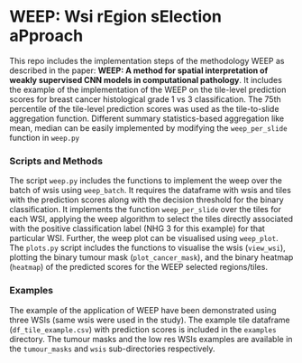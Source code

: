 # WEEP: Wsi rEgion sElection aPproach

This repo includes the implementation steps of the methodology WEEP as described in the paper: **WEEP: A method for spatial interpretation of weakly supervised CNN models in computational pathology**. 
It includes the example of the implementation of the WEEP on the tile-level prediction scores for breast cancer histological grade 1 vs 3 classification. The 75th percentile of the tile-level prediction scores was used as the tile-to-slide aggregation function. Different summary statistics-based aggregation like mean, median can be easily implemented by modifying the `weep_per_slide` function in `weep.py`

### Scripts and Methods

The script `weep.py` includes the functions to implement the weep over the batch of wsis using `weep_batch`. It requires the dataframe with wsis and tiles with the prediction scores along with the decision threshold for the binary classification. It implements the function `weep_per_slide` over the tiles for each WSI, applying the weep algorithm to select the tiles directly associated with the positive classification label (NHG 3 for this example) for that particular WSI. Further, the weep plot can be visualised using `weep_plot`. The `plots.py` script includes the functions to visualise the wsis (`view_wsi`), plotting the binary tumour mask (`plot_cancer_mask`), and the binary heatmap (`heatmap`) of the predicted scores for the WEEP selected regions/tiles.  

### Examples

The example of the application of WEEP have been demonstrated using three WSIs (same wsis were used in the study). The example tile dataframe (`df_tile_example.csv`) with prediction scores is included in the `examples` directory. The tumour masks and the low res WSIs examples are available in the `tumour_masks` and `wsis` sub-directories respectively. 




